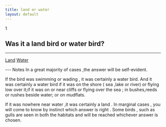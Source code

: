 ```yaml
---
title: land or water
layout: default
---
```


<span class="badge badge-info">1</span> 
## Was it a land bird or water bird? 
---
<p><a href="question-2.html" class="btn btn-primary btn-large">Land</a>    <a href="question-561.html" class="btn btn-primary btn-large">Water</a></p>
---
<span class="label label-info">Notes</span>
In a great majority of cases ,the answer will be self-evident.  

If the bird was swimming or wading , it was certainly a water bird. And  it was certainly a water bird if it was on the shore ( sea ,lake or river) or flying low over it;if it was on or near cliffs or flying over the sea ; in bushes,reeds or rushes beside water; or on mudflats. 

If it was nowhere near water ,it was certainly a land . In marginal  cases , you will come to know by instinct which answer is right . Some birds , such as gulls are seen in both the habitats and  will be reached whichever answer is chosen.
